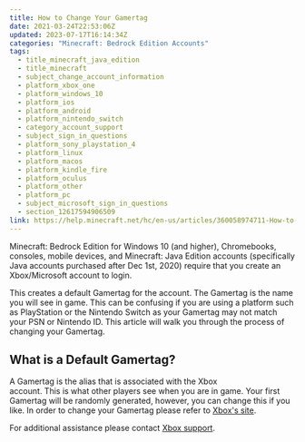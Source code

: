 ```yaml
---
title: How to Change Your Gamertag
date: 2021-03-24T22:53:06Z
updated: 2023-07-17T16:14:34Z
categories: "Minecraft: Bedrock Edition Accounts"
tags:
  - title_minecraft_java_edition
  - title_minecraft
  - subject_change_account_information
  - platform_xbox_one
  - platform_windows_10
  - platform_ios
  - platform_android
  - platform_nintendo_switch
  - category_account_support
  - subject_sign_in_questions
  - platform_sony_playstation_4
  - platform_linux
  - platform_macos
  - platform_kindle_fire
  - platform_oculus
  - platform_other
  - platform_pc
  - subject_microsoft_sign_in_questions
  - section_12617594906509
link: https://help.minecraft.net/hc/en-us/articles/360058974711-How-to-Change-Your-Gamertag
---
```


Minecraft: Bedrock Edition for Windows 10 (and higher), Chromebooks, consoles, mobile devices, and Minecraft: Java Edition accounts (specifically Java accounts purchased after Dec 1st, 2020) require that you create an Xbox/Microsoft account to login. 

This creates a default Gamertag for the account. The Gamertag is the name you will see in game. This can be confusing if you are using a platform such as PlayStation or the Nintendo Switch as your Gamertag may not match your PSN or Nintendo ID. This article will walk you through the process of changing your Gamertag.  

## What is a Default Gamertag? 

A Gamertag is the alias that is associated with the Xbox account. This is what other players see when you are in game. Your first Gamertag will be randomly generated, however, you can change this if you like. In order to change your Gamertag please refer to [Xbox's site](https://support.xbox.com/en-US/help/account-profile/profile/change-xbox-live-gamertag). 

For additional assistance please contact [Xbox support](https://support.xbox.com/).
